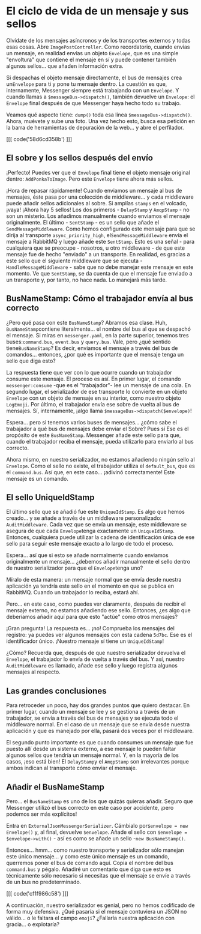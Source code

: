# El ciclo de vida de un mensaje y sus sellos

Olvídate de los mensajes asíncronos y de los transportes externos y todas esas cosas. Abre `ImagePostController`. Como recordatorio, cuando envías un mensaje, en realidad envías un objeto `Envelope`, que es una simple "envoltura" que contiene el mensaje en sí y puede contener también algunos sellos... que añaden información extra.

Si despachas el objeto mensaje directamente, el bus de mensajes crea un`Envelope` para ti y pone tu mensaje dentro. La cuestión es que, internamente, Messenger siempre está trabajando con un `Envelope`. Y cuando llamas a `$messageBus->dispatch()`, también devuelve un `Envelope`: el `Envelope` final después de que Messenger haya hecho todo su trabajo.

Veamos qué aspecto tiene: `dump()` toda esa línea `$messageBus->dispatch()`. Ahora, muévete y sube una foto. Una vez hecho esto, busca esa petición en la barra de herramientas de depuración de la web... y abre el perfilador.

[[[ code('58d6cd358b') ]]]

## El sobre y los sellos después del envío

¡Perfecto! Puedes ver que el `Envelope` final tiene el objeto mensaje original dentro: `AddPonkaToImage`. Pero este `Envelope` tiene ahora más sellos.

¡Hora de repasar rápidamente! Cuando enviamos un mensaje al bus de mensajes, éste pasa por una colección de middleware... y cada middleware puede añadir sellos adicionales al sobre. Si amplías `stamps` en el volcado, ¡vaya! ¡Ahora hay 5 sellos! Los dos primeros - `DelayStamp` y `AmqpStamp` - no son un misterio. Los añadimos manualmente cuando enviamos el mensaje originalmente. El último - `SentStamp` - es un sello que añade el `SendMessageMiddleware`. Como hemos configurado este mensaje para que se dirija al transporte `async_priority_high`, el`SendMessageMiddleware` envía el mensaje a RabbitMQ y luego añade este `SentStamp`. Esto es una señal - para cualquiera que se preocupe - nosotros, u otro middleware - de que este mensaje fue de hecho "enviado" a un transporte. En realidad, es gracias a este sello que el siguiente middleware que se ejecuta - `HandleMessageMiddleware` - sabe que no debe manejar este mensaje en este momento. Ve que `SentStamp`, se da cuenta de que el mensaje fue enviado a un transporte y, por tanto, no hace nada. Lo manejará más tarde.

## BusNameStamp: Cómo el trabajador envía al bus correcto

¿Pero qué pasa con este `BusNameStamp`? Abramos esa clase. Huh, `BusNameStamp`contiene literalmente... el nombre del bus al que se despachó el mensaje. Si miras en `messenger.yaml`, en la parte superior, tenemos tres buses:`command.bus`, `event.bus` y `query.bus`. Vale, pero ¿qué sentido tiene`BusNameStamp`? Es decir, enviamos el mensaje a través del bus de comandos... entonces, ¿por qué es importante que el mensaje tenga un sello que diga esto?

La respuesta tiene que ver con lo que ocurre cuando un trabajador consume este mensaje. El proceso es así. En primer lugar, el comando `messenger:consume` -que es el "trabajador"- lee un mensaje de una cola. En segundo lugar, el serializador de ese transporte lo convierte en un objeto `Envelope` con un objeto de mensaje en su interior, como nuestro objeto `LogEmoji`. Por último, el trabajador envía ese sobre de vuelta al bus de mensajes. Sí, internamente, ¡algo llama `$messageBus->dispatch($envelope)`!

Espera... pero si tenemos varios buses de mensajes... ¿cómo sabe el trabajador a qué bus de mensajes debe enviar el Sobre? Pues sí Ese es el propósito de este `BusNameStamp`. Messenger añade este sello para que, cuando el trabajador reciba el mensaje, pueda utilizarlo para enviarlo al bus correcto.

Ahora mismo, en nuestro serializador, no estamos añadiendo ningún sello al `Envelope`. Como el sello no existe, el trabajador utiliza el `default_bus`, que es el `command.bus`. Así que, en este caso... ¡adivinó correctamente! Este mensaje es un comando.

## El sello UniqueIdStamp

El último sello que se añadió fue este `UniqueIdStamp`. Es algo que hemos creado... y se añade a través de un middleware personalizado: `AuditMiddleware`. Cada vez que se envía un mensaje, este middleware se asegura de que cada `Envelope`tenga exactamente un `UniqueIdStamp`. Entonces, cualquiera puede utilizar la cadena de identificación única de ese sello para seguir este mensaje exacto a lo largo de todo el proceso.

Espera... así que si esto se añade normalmente cuando enviamos originalmente un mensaje... ¿debemos añadir manualmente el sello dentro de nuestro serializador para que el `Envelope`tenga uno?

Míralo de esta manera: un mensaje normal que se envía desde nuestra aplicación ya tendría este sello en el momento en que se publica en RabbitMQ. Cuando un trabajador lo reciba, estará ahí.

Pero... en este caso, como puedes ver claramente, después de recibir el mensaje externo, no estamos añadiendo ese sello. Entonces, ¿es algo que deberíamos añadir aquí para que esto "actúe" como otros mensajes?

¡Gran pregunta! La respuesta es... ¡no! Comprueba los mensajes del registro: ya puedes ver algunos mensajes con esta cadena `5d7bc`. Ese es el identificador único. ¡Nuestro mensaje sí tiene un `UniqueIdStamp`!

¿Cómo? Recuerda que, después de que nuestro serializador devuelva el `Envelope`, el trabajador lo envía de vuelta a través del bus. Y así, nuestro `AuditMiddleware` es llamado, añade ese sello y luego registra algunos mensajes al respecto.

## Las grandes conclusiones

Para retroceder un poco, hay dos grandes puntos que quiero destacar. En primer lugar, cuando un mensaje se lee y se gestiona a través de un trabajador, se envía a través del bus de mensajes y se ejecuta todo el middleware normal. En el caso de un mensaje que se envía desde nuestra aplicación y que es manejado por ella, pasará dos veces por el middleware.

El segundo punto importante es que cuando consumes un mensaje que fue puesto allí desde un sistema externo, a ese mensaje le pueden faltar algunos sellos que tendría un mensaje normal. Y, en la mayoría de los casos, ¡eso está bien! El `DelayStamp`y el `AmqpStamp` son irrelevantes porque ambos indican al transporte cómo enviar el mensaje.

## Añadir el BusNameStamp

Pero... el `BusNameStamp` es uno de los que quizás quieras añadir. Seguro que Messenger utilizó el bus correcto en este caso por accidente, ¡pero podemos ser más explícitos!

Entra en `ExternalJsonMessengerSerializer`. Cámbialo por`$envelope = new Envelope()` y, al final, devuelve `$envelope`. Añade el sello con `$envelope = $envelope->with()` - así es como se añade un sello -`new BusNameStamp()`.

Entonces... hmm... como nuestro transporte y serializador sólo manejan este único mensaje... y como este único mensaje es un comando, querremos poner el bus de comando aquí. Copia el nombre del bus `command.bus` y pégalo. Añadiré un comentario que diga que esto es técnicamente sólo necesario si necesitas que el mensaje se envíe a través de un bus no predeterminado.

[[[ code('cf1f986c58') ]]]

A continuación, nuestro serializador es genial, pero no hemos codificado de forma muy defensiva. ¿Qué pasaría si el mensaje contuviera un JSON no válido... o le faltara el campo `emoji`? ¿Fallaría nuestra aplicación con gracia... o explotaría?
